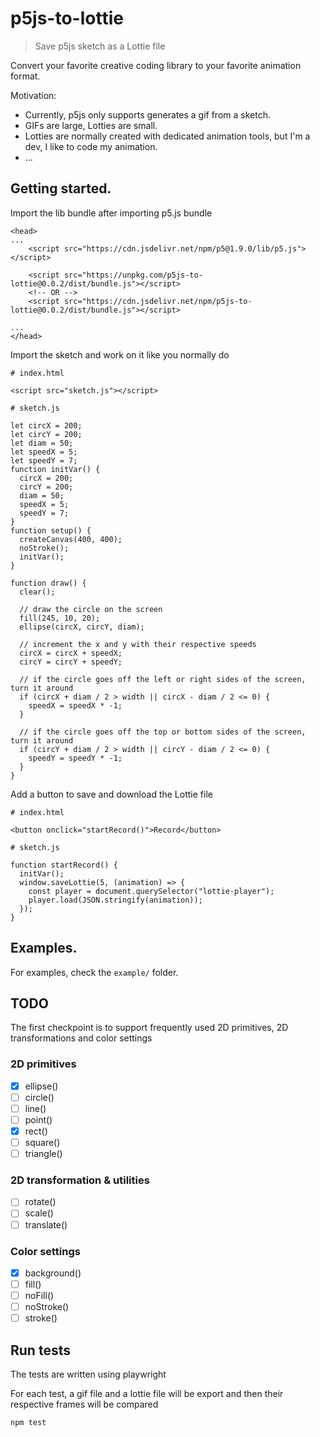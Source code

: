 # p5js-to-lottie

> Save p5js sketch as a Lottie file

Convert your favorite creative coding library to your favorite animation format. 

Motivation:
- Currently, p5js only supports generates a gif from a sketch. 
- GIFs are large, Lotties are small.
- Lotties are normally created with dedicated animation tools, but I'm a dev, I like to code my animation.
- ...

## Getting started.

Import the lib bundle after importing p5.js bundle

```
<head>
...
    <script src="https://cdn.jsdelivr.net/npm/p5@1.9.0/lib/p5.js"></script>
    
    <script src="https://unpkg.com/p5js-to-lottie@0.0.2/dist/bundle.js"></script>
    <!-- OR -->
    <script src="https://cdn.jsdelivr.net/npm/p5js-to-lottie@0.0.2/dist/bundle.js"></script>

...
</head>
```

Import the sketch and work on it like you normally do

```
# index.html

<script src="sketch.js"></script>
```
```
# sketch.js

let circX = 200;
let circY = 200;
let diam = 50;
let speedX = 5;
let speedY = 7;
function initVar() {
  circX = 200;
  circY = 200;
  diam = 50;
  speedX = 5;
  speedY = 7;
}
function setup() {
  createCanvas(400, 400);
  noStroke();
  initVar();
}

function draw() {
  clear();

  // draw the circle on the screen
  fill(245, 10, 20);
  ellipse(circX, circY, diam);

  // increment the x and y with their respective speeds
  circX = circX + speedX;
  circY = circY + speedY;

  // if the circle goes off the left or right sides of the screen, turn it around
  if (circX + diam / 2 > width || circX - diam / 2 <= 0) {
    speedX = speedX * -1;
  }

  // if the circle goes off the top or bottom sides of the screen, turn it around
  if (circY + diam / 2 > width || circY - diam / 2 <= 0) {
    speedY = speedY * -1;
  }
}
```

Add a button to save and download the Lottie file
```
# index.html

<button onclick="startRecord()">Record</button>
```
```
# sketch.js

function startRecord() {
  initVar();
  window.saveLottie(5, (animation) => {
    const player = document.querySelector("lottie-player");
    player.load(JSON.stringify(animation));
  });
}
```

## Examples.

For examples, check the `example/` folder.

## TODO

The first checkpoint is to support frequently used 2D primitives, 2D transformations and color settings

### 2D primitives
- [X] ellipse()
- [ ] circle()
- [ ] line()
- [ ] point()
- [X] rect()
- [ ] square()
- [ ] triangle()

### 2D transformation & utilities
- [ ] rotate()
- [ ] scale()
- [ ] translate()

### Color settings
- [X] background()
- [ ] fill()
- [ ] noFill()
- [ ] noStroke()
- [ ] stroke()
  
## Run tests

The tests are written using playwright

For each test, a gif file and a lottie file will be export and then their respective frames will be compared 

```
npm test
```
